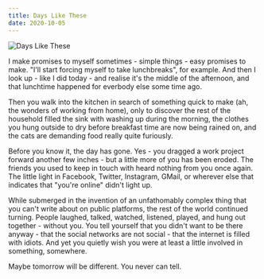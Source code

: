 ```yaml
---
title: Days Like These
date: 2020-10-05
---
```


![Days Like These](https://source.unsplash.com/dUPDhdeCN84/1600x900)

I make promises to myself sometimes - simple things - easy promises to make. "I'll start forcing myself to take lunchbreaks", for example. And then I look up - like I did today - and realise it's the middle of the afternoon, and that lunchtime happened for everbody else some time ago.

Then you walk into the kitchen in search of something quick to make (ah, the wonders of working from home), only to discover the rest of the household filled the sink with washing up during the morning, the clothes you hung outside to dry before breakfast time are now being rained on, and the cats are demanding food really quite furiously.

Before you know it, the day has gone. Yes - you dragged a work project forward another few inches - but a little more of you has been eroded. The friends you used to keep in touch with heard nothing from you once again. The little light in Facebook, Twitter, Instagram, GMail, or wherever else that indicates that "you're online" didn't light up.

While submerged in the invention of an unfathomably complex thing that you can't write about on public platforms, the rest of the world continued turning. People laughed, talked, watched, listened, played, and hung out together - without you. You tell yourself that you didn't want to be there anyway - that the social networks are not social - that the internet is filled with idiots. And yet you quietly wish you were at least a little involved in something, somewhere.

Maybe tomorrow will be different. You never can tell.